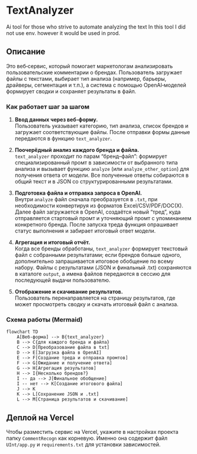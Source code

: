 # TextAnalyzer

Ai tool for those who strive to automate analyzing the text
In this tool I did not use env. however it would be used in prod.

## Описание

Это веб‑сервис, который помогает маркетологам анализировать пользовательские комментарии о брендах. Пользователь загружает файлы с текстами, выбирает тип анализа (например, барьеры, драйверы, сегментация и т.п.), а система с помощью OpenAI‑моделей формирует сводки и сохраняет результаты в файл.

### Как работает шаг за шагом
1. **Ввод данных через веб‑форму.**  
   Пользователь указывает категорию, тип анализа, список брендов и загружает соответствующие файлы. После отправки формы данные передаются в функцию `text_analyzer`.

2. **Поочерёдный анализ каждого бренда и файла.**  
   `text_analyzer` проходит по парам “бренд–файл”: формирует специализированный промт в зависимости от выбранного типа анализа и вызывает функцию `analyze` (или `analyze_other_option`) для получения ответа от модели. Все полученные ответы собираются в общий текст и в JSON со структурированными результатами.

3. **Подготовка файла и отправка запроса в OpenAI.**  
   Внутри `analyze` файл сначала преобразуется в `.txt`, при необходимости конвертируя из форматов Excel/CSV/PDF/DOC(X). Далее файл загружается в OpenAI, создаётся новый “тред”, куда отправляется стартовый промт и уточняющий промт с упоминанием конкретного бренда. После запуска треда функция опрашивает статус выполнения и забирает итоговый ответ модели.

4. **Агрегация и итоговый отчёт.**  
   Когда все бренды обработаны, `text_analyzer` формирует текстовый файл с собранными результатами; если брендов больше одного, дополнительно запрашивается итоговое обобщение по всему набору. Файлы с результатами (JSON и финальный .txt) сохраняются в каталоге `output`, а имена файлов передаются в сессию для последующей выдачи пользователю.

5. **Отображение и скачивание результатов.**  
   Пользователь перенаправляется на страницу результатов, где может просмотреть сводку и скачать итоговый файл с анализа.

### Схема работы (Mermaid)
```mermaid
flowchart TD
    A[Веб-форма] --> B{text_analyzer}
    B --> C{для каждого бренда и файла}
    C --> D[Преобразование файла в txt]
    D --> E[Загрузка файла в OpenAI]
    E --> F[Создание треда и отправка промтов]
    F --> G[Ожидание и получение ответа]
    G --> H[Агрегация результатов]
    H --> I{Несколько брендов?}
    I -- да --> J[Финальное обобщение]
    I -- нет --> K[Создание итогового файла]
    J --> K
    K --> L[Сохранение JSON и .txt]
    L --> M[Страница результатов и скачивание]
```

## Деплой на Vercel
Чтобы разместить сервис на Vercel, укажите в настройках проекта папку `CommentRecogn` как корневую. Именно она содержит файл `UInt/app.py` и `requirements.txt` для установки зависимостей.
